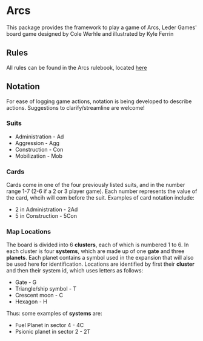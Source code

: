 # Arcs

This package provides the framework to play a game of Arcs, Leder Games' board game designed by Cole Werhle and illustrated by Kyle Ferrin

## Rules

All rules can be found in the Arcs rulebook, located [here](https://cdn.shopify.com/s/files/1/0106/0162/7706/files/Arcs_Base_Rulebook.pdf?)

## Notation

For ease of logging game actions, notation is being developed to describe actions. Suggestions to clarify/streamline are welcome!

### Suits

* Administration - Ad
* Aggression - Agg
* Construction - Con
* Mobilization - Mob

### Cards

Cards come in one of the four previously listed suits, and in the number range 1-7 (2-6 if a 2 or 3 player game).
Each number represents the value of the card, whcih will com before the suit. Examples of card notation include:

* 2 in Administration - 2Ad
* 5 in Construction - 5Con

### Map Locations

The board is divided into 6 **clusters**, each of which is numbered 1 to 6. In each cluster is four **systems**, which are made up of one **gate**
and three **planets**. Each planet contains a symbol used in the expansion that will also be used here for identification. Locations are identified by first their **cluster**
and then their system id, which uses letters as follows:

* Gate - G
* Triangle/ship symbol - T
* Crescent moon - C
* Hexagon - H

Thus: some examples of **systems** are:

* Fuel Planet in sector 4 - 4C
* Psionic planet in sector 2 - 2T